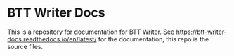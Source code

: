 # BTT Writer Docs

This is a repository for documentation for BTT Writer.
See https://btt-writer-docs.readthedocs.io/en/latest/ for the documentation, this repo is the source files.
